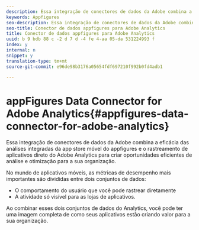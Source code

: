 ```yaml
---
description: Essa integração de conectores de dados da Adobe combina a eficácia das análises integradas da app store móvel do appfigures e o rastreamento de aplicativos direto do Adobe Analytics para criar oportunidades eficientes de análise e otimização para a sua organização.
keywords: Appfigures
seo-description: Essa integração de conectores de dados da Adobe combina a eficácia das análises integradas da app store móvel do appfigures e o rastreamento de aplicativos direto do Adobe Analytics para criar oportunidades eficientes de análise e otimização para a sua organização.
seo-title: Conector de dados appfigures para Adobe Analytics
title: Conector de dados appfigures para Adobe Analytics
uuid: b 9 bdb 88 c -2 d 7 d -4 fe 4-aa 05-da 531224993 f
index: y
internal: n
snippet: y
translation-type: tm+mt
source-git-commit: e96de98b3176a05654fdf697210f992b0fd4adb1

---
```



# appFigures Data Connector for Adobe Analytics{#appfigures-data-connector-for-adobe-analytics}

Essa integração de conectores de dados da Adobe combina a eficácia das análises integradas da app store móvel do appfigures e o rastreamento de aplicativos direto do Adobe Analytics para criar oportunidades eficientes de análise e otimização para a sua organização.

No mundo de aplicativos móveis, as métricas de desempenho mais importantes são divididas entre dois conjuntos de dados:

* O comportamento do usuário que você pode rastrear diretamente
* A atividade só visível para as lojas de aplicativos.

Ao combinar esses dois conjuntos de dados do Analytics, você pode ter uma imagem completa de como seus aplicativos estão criando valor para a sua organização.
